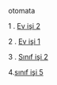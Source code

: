 otomata

1 . [Ev işi 2](https://eemmresen.github.io/otomata/Expression.html)


2 . [Ev işi 1](https://eemmresen.github.io/otomata/HW1.html)



3 . [Sınıf işi 2](https://eemmresen.github.io/otomata/cw2.html)


4.[sınıf işi 5](https://eemmresen.github.io/otomata/CW5/cw5.html)
